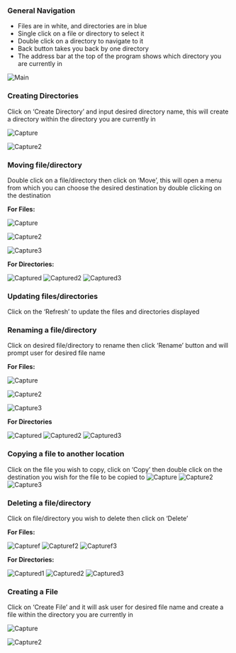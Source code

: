  
### **General Navigation**

- Files are in white, and directories are in blue 
- Single click on a file or directory to select it 
- Double click on a directory to navigate to it 
- Back button takes you back by one directory 
- The address bar at the top of the program shows which directory you are currently in 


 
 ![Main](https://github.com/skolesnik44/simple-linux-file-explorer/assets/172089307/57589f79-e487-478f-abeb-340b1d491e15)


 

### **Creating Directories**

Click on ‘Create Directory’ and input desired directory name, this will create a directory within the directory you are currently in 

![Capture](https://github.com/skolesnik44/simple-linux-file-explorer/assets/172089307/accdcabe-38d4-492a-b0e5-ab7ffa063220)

![Capture2](https://github.com/skolesnik44/simple-linux-file-explorer/assets/172089307/835d067e-3799-4efb-9e4c-dc099e4a0f1d)


 

### **Moving file/directory**

Double click on a file/directory then click on ‘Move’, this will open a menu from which you can choose the desired destination by double clicking on the destination

**For Files:**
  

![Capture](https://github.com/skolesnik44/simple-linux-file-explorer/assets/172089307/17130616-7fc3-437a-8ba2-1262537add29)

![Capture2](https://github.com/skolesnik44/simple-linux-file-explorer/assets/172089307/e89dc2e2-5df1-444c-9188-ae98dc59cf19)

![Capture3](https://github.com/skolesnik44/simple-linux-file-explorer/assets/172089307/db79771d-afea-4319-b40e-a7ec724bc0db)
  
**For Directories:**
  
![Captured](https://github.com/skolesnik44/simple-linux-file-explorer/assets/172089307/7645a0d6-f169-436f-a990-61d963d6044f)
![Captured2](https://github.com/skolesnik44/simple-linux-file-explorer/assets/172089307/fb2db9dd-b47c-4542-b304-c9402eb774fd)
![Captured3](https://github.com/skolesnik44/simple-linux-file-explorer/assets/172089307/fd1fb07d-82e2-448b-96c8-94d7a7f45456)
  

### **Updating files/directories**

Click on the ‘Refresh’ to update the files and directories displayed 

 

### **Renaming a file/directory** 

Click on desired file/directory to rename then click ‘Rename’ button and will prompt user for desired file name 

**For Files:**
  
![Capture](https://github.com/skolesnik44/simple-linux-file-explorer/assets/172089307/42c5d061-2b3a-4d34-994a-3a154f9dc91a)

![Capture2](https://github.com/skolesnik44/simple-linux-file-explorer/assets/172089307/6039a6d0-60a9-47ae-b906-422076be47d6)

![Capture3](https://github.com/skolesnik44/simple-linux-file-explorer/assets/172089307/1b31bc95-17af-40d2-bf5d-b901b9112109)
  
**For Directories**
  
![Captured](https://github.com/skolesnik44/simple-linux-file-explorer/assets/172089307/176033fb-a182-4bdf-8cf8-37c1b0cc910d)
![Captured2](https://github.com/skolesnik44/simple-linux-file-explorer/assets/172089307/add7b8f8-91a3-4065-8b37-28422496b7df)
![Captured3](https://github.com/skolesnik44/simple-linux-file-explorer/assets/172089307/e20f219a-c033-4ed6-b467-419d47fee6f1)
  
### **Copying a file to another location** 

Click on the file you wish to copy, click on ‘Copy’ then double click on the destination you wish for the file to be copied to 
![Capture](https://github.com/skolesnik44/simple-linux-file-explorer/assets/172089307/32a9ba23-8f9c-4bfa-89da-48b035ec724a)
![Capture2](https://github.com/skolesnik44/simple-linux-file-explorer/assets/172089307/d0c89db5-8664-4df5-9b4c-76c426ac3fb0)
![Capture3](https://github.com/skolesnik44/simple-linux-file-explorer/assets/172089307/c374cc55-f878-4a15-ac10-19b79fd848e1)

 
### **Deleting a file/directory** 

Click on file/directory you wish to delete then click on ‘Delete’ 

**For Files:**

![Capturef](https://github.com/skolesnik44/simple-linux-file-explorer/assets/172089307/3be2dd68-1125-4906-b665-41db41dfe39b)
![Capturef2](https://github.com/skolesnik44/simple-linux-file-explorer/assets/172089307/c0511d7e-377f-42f5-a6ad-23051cdaff9d)
![Capturef3](https://github.com/skolesnik44/simple-linux-file-explorer/assets/172089307/fdff028b-a646-4d34-9403-9fa10c994066)

 
**For Directories:**

![Captured1](https://github.com/skolesnik44/simple-linux-file-explorer/assets/172089307/b0ef0c94-5cd4-408e-a46a-b1878061f319)
![Captured2](https://github.com/skolesnik44/simple-linux-file-explorer/assets/172089307/847e4010-b41f-4ebc-9c87-ea64435163ef)
![Captured3](https://github.com/skolesnik44/simple-linux-file-explorer/assets/172089307/93f0c823-85b5-4ace-b08e-63599a21e95d)



### **Creating a File** 

Click on ‘Create File’ and it will ask user for desired file name and create a file within the directory you are currently in 

![Capture](https://github.com/skolesnik44/simple-linux-file-explorer/assets/172089307/f1558c4c-40a6-489a-808b-d65656436d7a)

![Capture2](https://github.com/skolesnik44/simple-linux-file-explorer/assets/172089307/182ab870-ccc9-42b5-bbd8-8ed78a9a0d9a)

